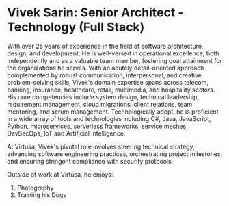 # Vivek Sarin: Senior Architect - Technology (Full Stack)

With over 25 years of experience in the field of software architecture, design, and development. He is well-versed in operational excellence, both independently and as a valuable team member, fostering goal attainment for the organizations he serves. With an acutely detail-oriented approach complemented by robust communication, interpersonal, and creative problem-solving skills, Vivek's domain expertise spans across telecom, banking, insurance, healthcare, retail, multimedia, and hospitality sectors. His core competencies include system design, technical leadership, requirement management, cloud migrations, client relations, team mentoring, and scrum management. Technologically adept, he is proficient in a wide array of tools and technologies including C#, Java, JavaScript, Python, microservices, serverless frameworks, service meshes, DevSecOps, IoT and Artificial Intelligence.

At Virtusa, Vivek's pivotal role involves steering technical strategy, advancing software engineering practices, orchestrating project milestones, and ensuring stringent compliance with security protocols.

Outside of work at Virtusa, he enjoys:

1. Photography
1. Training his Dogs
